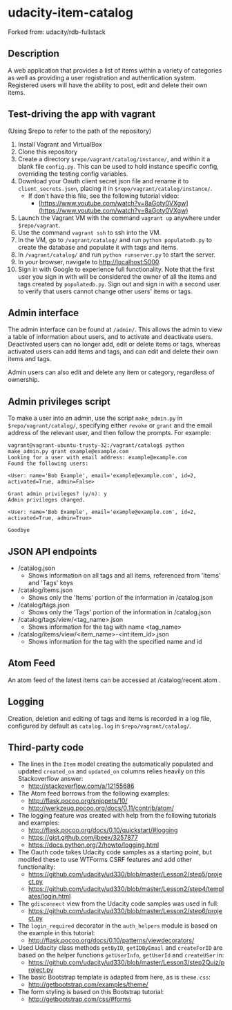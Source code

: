 udacity-item-catalog
=============
Forked from: udacity/rdb-fullstack

Description
-------------
A web application that provides a list of items within a variety of categories as well as providing a user registration and authentication system. Registered users will have the ability to post, edit and delete their own items.

Test-driving the app with vagrant
-------------
(Using $repo to refer to the path of the repository)

1. Install Vagrant and VirtualBox
2. Clone this repository
3. Create a directory `$repo/vagrant/catalog/instance/`, and within it a blank file `config.py`. This can be used to hold instance specific config, overriding the testing config variables.
4. Download your Oauth client secret json file and rename it to `client_secrets.json`, placing it in `$repo/vagrant/catalog/instance/`.
    - If don't have this file, see the following tutorial video:
        + [https://www.youtube.com/watch?v=8aGoty0VXgw](https://www.youtube.com/watch?v=8aGoty0VXgw)
5. Launch the Vagrant VM with the command `vagrant up` anywhere under `$repo/vagrant`.
6. Use the command `vagrant ssh` to ssh into the VM.
7. In the VM, go to `/vagrant/catalog/` and run `python populatedb.py` to create the database and populate it with tags and items.
8. In `/vagrant/catalog/` and run `python runserver.py` to start the server.
9. In your browser, navigate to [http://localhost:5000](http://localhost:5000).
10. Sign in with Google to experience full functionality. Note that the first user you sign in with will be considered the owner of all the items and tags created by `populatedb.py`. Sign out and sign in with a second user to verify that users cannot change other users' items or tags.

Admin interface
-------------
The admin interface can be found at `/admin/`. This allows the admin to view a table of information about users, and to activate and deactivate users. Deactivated users can no longer add, edit or delete items or tags, whereas activated users can add items and tags, and can edit and delete their own items and tags.

Admin users can also edit and delete any item or category, regardless of ownership.

Admin privileges script
-------------
To make a user into an admin, use the script `make_admin.py` in `$repo/vagrant/catalog/`, specifying either `revoke` or `grant` and the email address of the relevant user, and then follow the prompts. For example:

```
vagrant@vagrant-ubuntu-trusty-32:/vagrant/catalog$ python make_admin.py grant example@example.com
Looking for a user with email address: example@example.com
Found the following users:

<User: name='Bob Example', email='example@example.com', id=2, activated=True, admin=False>

Grant admin privileges? (y/n): y
Admin privileges changed.

<User: name='Bob Example', email='example@example.com', id=2, activated=True, admin=True>

Goodbye

```

JSON API endpoints
-------------
- /catalog.json
    + Shows information on all tags and all items, referenced from 'Items' and 'Tags' keys
- /catalog/items.json
    + Shows only the 'Items' portion of the information in /catalog.json
- /catalog/tags.json
    + Shows only the 'Tags' portion of the information in /catalog.json
- /catalog/tags/view/\<tag_name>.json
    + Shows information for the tag with name <tag_name>
- /catalog/items/view/\<item_name>-\<int:item_id>.json
    + Shows information for the tag with the specified name and id

Atom Feed
--------------
An atom feed of the latest items can be accessed at /catalog/recent.atom .

Logging
--------------
Creation, deletion and editing of tags and items is recorded in a log file, configured by default as `catalog.log` in `$repo/vagrant/catalog/`.

Third-party code
--------------
- The lines in the `Item` model creating the automatically populated and updated `created_on` and `updated_on` columns relies heavily on this Stackoverflow answer:
    + http://stackoverflow.com/a/12155686
- The Atom feed borrows from the following examples:
    + http://flask.pocoo.org/snippets/10/
    + http://werkzeug.pocoo.org/docs/0.11/contrib/atom/
- The logging feature was created with help from the following tutorials and examples:
    + http://flask.pocoo.org/docs/0.10/quickstart/#logging
    + https://gist.github.com/ibeex/3257877
    + https://docs.python.org/2/howto/logging.html
- The Oauth code takes Udacity code samples as a starting point, but modifed these to use WTForms CSRF features and add other functionality:
    + https://github.com/udacity/ud330/blob/master/Lesson2/step5/project.py
    + https://github.com/udacity/ud330/blob/master/Lesson2/step4/templates/login.html
- The `gdisconnect` view from the Udacity code samples was used in full:
    + https://github.com/udacity/ud330/blob/master/Lesson2/step6/project.py
- The `login_required` decorator in the `auth_helpers` module is based on the example in this tutorial:
    + http://flask.pocoo.org/docs/0.10/patterns/viewdecorators/
- Used Udacity class methods `getByID`, `getIDByEmail` and `createForID` are based on the helper functions `getUserInfo`, `getUserId` and `createUSer` in:
    + https://github.com/udacity/ud330/blob/master/Lesson3/step2Quiz/project.py
- The basic Bootstrap template is adapted from here, as is `theme.css`:
    + http://getbootstrap.com/examples/theme/
- The form styling is based on this Bootstrap tutorial:
    + http://getbootstrap.com/css/#forms
